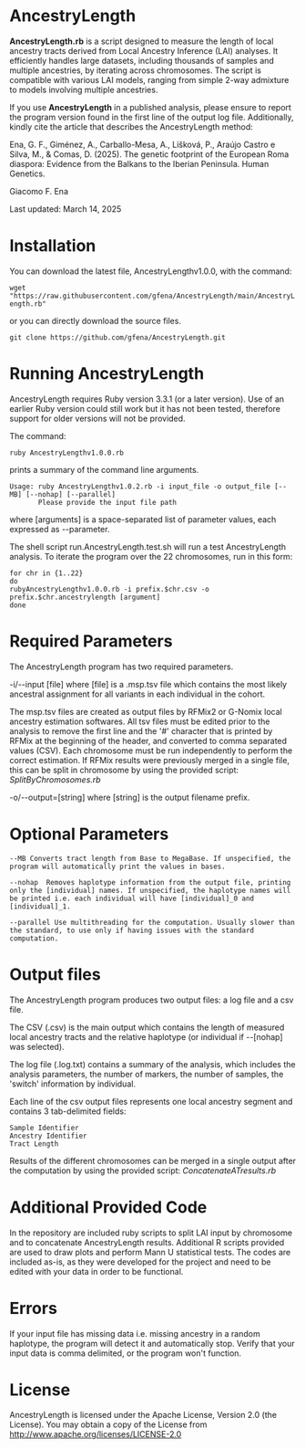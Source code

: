 # AncestryLength

**AncestryLength.rb** is a script designed to measure the length of local ancestry tracts derived from Local Ancestry Inference (LAI) analyses. It efficiently handles large datasets, including thousands of samples and multiple ancestries, by iterating across chromosomes. The script is compatible with various LAI models, ranging from simple 2-way admixture to models involving multiple ancestries.

If you use **AncestryLength** in a published analysis, please ensure to report the program version found in the first line of the output log file. Additionally, kindly cite the article that describes the AncestryLength method:

Ena, G. F., Giménez, A., Carballo-Mesa, A., Lišková, P., Araújo Castro e Silva, M., & Comas, D. (2025). The genetic footprint of the European Roma diaspora: Evidence from the Balkans to the Iberian Peninsula. Human Genetics.

Giacomo F. Ena

Last updated: March 14, 2025

# Installation

You can download the latest file, AncestryLengthv1.0.0, with the command:

 ```wget "https://raw.githubusercontent.com/gfena/AncestryLength/main/AncestryLength.rb"```

or you can directly download the source files.

```git clone https://github.com/gfena/AncestryLength.git```

# Running AncestryLength

AncestryLength requires Ruby version 3.3.1 (or a later version). Use of an earlier Ruby version could still work but it has not been tested, therefore support for older versions will not be provided.

The command:

```ruby AncestryLengthv1.0.0.rb```

prints a summary of the command line arguments.

```
Usage: ruby AncestryLengthv1.0.2.rb -i input_file -o output_file [--MB] [--nohap] [--parallel]
       Please provide the input file path
```

where [arguments] is a space-separated list of parameter values, each expressed as --parameter.

The shell script run.AncestryLength.test.sh will run a test AncestryLength analysis.
To iterate the program over the 22 chromosomes, run in this form:

```
for chr in {1..22}
do
rubyAncestryLengthv1.0.0.rb -i prefix.$chr.csv -o prefix.$chr.ancestrylength [argument]
done
```

# Required Parameters

The AncestryLength program has two required parameters.

   -i/--input [file] where [file] is a .msp.tsv file which contains the most likely ancestral assignment for all variants in each individual in the cohort. 
   
   The msp.tsv files are created as output files by RFMix2 or G-Nomix local ancestry estimation softwares.
   All tsv files must be edited prior to the analysis to remove the first line and the '#' character that is printed by RFMix at the beginning of the header, and converted to comma separated values (CSV).
   Each chromosome must be run independently to perform the correct estimation. If RFMix results were previously merged in a single file, this can be split in chromosome by using the provided script: _SplitByChromosomes.rb_

   -o/--output=[string] where [string] is the output filename prefix.

# Optional Parameters

    --MB Converts tract length from Base to MegaBase. If unspecified, the program will automatically print the values in bases.
    
    --nohap  Removes haplotype information from the output file, printing only the [individual] names. If unspecified, the haplotype names will be printed i.e. each individual will have [individual]_0 and [individual]_1.
    
    --parallel Use multithreading for the computation. Usually slower than the standard, to use only if having issues with the standard computation.

# Output files

The AncestryLength program produces two output files: a log file and a csv file.

The CSV (.csv) is the main output which contains the length of measured local ancestry tracts and the relative haplotype (or individual if --[nohap] was selected).
   
The log file (.log.txt) contains a summary of the analysis, which includes the analysis parameters, the number of markers, the number of samples, the 'switch' information by individual.

Each line of the csv output files represents one local ancestry segment and contains 3 tab-delimited fields:

    Sample Identifier
    Ancestry Identifier
    Tract Length

Results of the different chromosomes can be merged in a single output after the computation by using the provided script: _ConcatenateATresults.rb_

# Additional Provided Code
In the repository are included ruby scripts to split LAI input by chromosome and to concatenate AncestryLength results. Additional R scripts provided are used to draw plots and perform Mann U statistical tests. The codes are included as-is, as they were developed for the project and need to be edited with your data in order to be functional. 

# Errors
If your input file has missing data i.e. missing ancestry in a random haplotype, the program will detect it and automatically stop.
Verify that your input data is comma delimited, or the program won't function.

# License

AncestryLength is licensed under the Apache License, Version 2.0 (the License). You may obtain a copy of the License from http://www.apache.org/licenses/LICENSE-2.0
